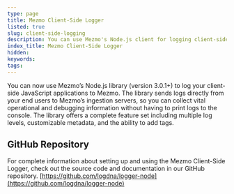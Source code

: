```yaml
---
type: page
title: Mezmo Client-Side Logger
listed: true
slug: client-side-logging
description: You can use Mezmo's Node.js client for logging client-side JavaScript applications
index_title: Mezmo Client-Side Logger
hidden: 
keywords: 
tags: 
---
```





You can now use Mezmo’s Node.js library (version 3.0.1+) to log your client-side JavaScript applications to Mezmo. The library sends logs directly from your end users to Mezmo’s ingestion servers, so you can collect vital operational and debugging information without having to print logs to the console. The library offers a complete feature set including multiple log levels, customizable metadata, and the ability to add tags.

## GitHub Repository

For complete information about setting up and using  the Mezmo Client-Side Logger, check out the source code and documentation in our GitHub repository.
[https://github.com/logdna/logger-node](https://github.com/logdna/logger-node)





